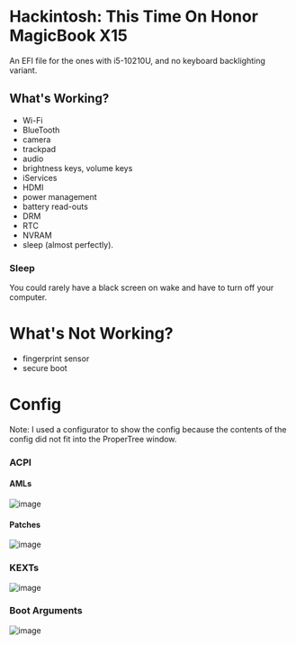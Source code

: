 #  Hackintosh: This Time On Honor MagicBook X15
An EFI file for the ones with i5-10210U, and no keyboard backlighting variant.
## What's Working?
*   Wi-Fi
*   BlueTooth
*   camera
*   trackpad
*   audio
*   brightness keys, volume keys
*   iServices
*   HDMI
*   power management
*   battery read-outs
*   DRM
*   RTC
*   NVRAM
*   sleep (almost perfectly).
###  Sleep
You could rarely have a black screen on wake and have to turn off your computer.
#  What's Not Working?
*   fingerprint sensor
*   secure boot
# Config
Note: I used a configurator to show the config because the contents of the config did not fit into the ProperTree window.
###  ACPI
####  AMLs
![image](https://github.com/Turkifier/Honor-MagicBook-X15-Hackintosh/assets/34972126/0e77b3be-b324-4cb4-ad32-44a7457e2428)
####  Patches
![image](https://github.com/Turkifier/Honor-MagicBook-X15-Hackintosh/assets/34972126/e8a9c307-b079-4fa4-8935-b5a1c8d9cf57)
### KEXTs
![image](https://github.com/Turkifier/Honor-MagicBook-X15-Hackintosh/assets/34972126/c315b054-1489-4d7c-acd7-aff45ea70368)
###  Boot Arguments
![image](https://github.com/Turkifier/Honor-MagicBook-X15-Hackintosh/assets/34972126/47e99a65-dab7-4815-926c-98e8850bd8a6)
